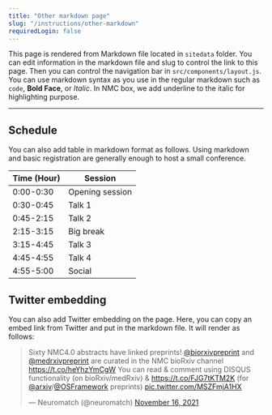 ```yaml
---
title: "Other markdown page"
slug: "/instructions/other-markdown"
requiredLogin: false
---
```


This page is rendered from Markdown file located in `sitedata` folder. You can edit information in the
markdown file and slug to control the link to this page. Then you can control
the navigation bar in `src/components/layout.js`. You can use markdown syntax as you use in the
regular markdown such as `code`, **Bold Face**, or _Italic_. In NMC box, we add underline to the
italic for highlighting purpose.

---

## Schedule

You can also add table in markdown format as follows.
Using markdown and basic registration are generally enough to host
a small conference.

| Time (Hour) | Session         |
| ----------- | --------------- |
| 0:00-0:30   | Opening session |
| 0:30-0:45   | Talk 1          |
| 0:45-2:15   | Talk 2          |
| 2:15-3:15   | Big break       |
| 3:15-4:45   | Talk 3          |
| 4:45-4:55   | Talk 4          |
| 4:55-5:00   | Social          |

## Twitter embedding

You can also add Twitter embedding on the page. Here, you can copy an embed link
from Twitter and put in the markdown file. It will render as follows:

<blockquote class="twitter-tweet"><p lang="en" dir="ltr">Sixty NMC4.0 abstracts have linked preprints! <a href="https://twitter.com/biorxivpreprint?ref_src=twsrc%5Etfw">@biorxivpreprint</a> and <a href="https://twitter.com/medrxivpreprint?ref_src=twsrc%5Etfw">@medrxivpreprint</a> are curated in the NMC bioRxiv channel <a href="https://t.co/heYhzYmCgW">https://t.co/heYhzYmCgW</a> You can read &amp; comment using DISQUS functionality (on bioRxiv/medRxiv) &amp; <a href="https://t.co/FJG7tKTM2K">https://t.co/FJG7tKTM2K</a> (for <a href="https://twitter.com/arxiv?ref_src=twsrc%5Etfw">@arxiv</a>/<a href="https://twitter.com/OSFramework?ref_src=twsrc%5Etfw">@OSFramework</a> preprints) <a href="https://t.co/MSZFmjA1HX">pic.twitter.com/MSZFmjA1HX</a></p>&mdash; Neuromatch (@neuromatch) <a href="https://twitter.com/neuromatch/status/1460597327840825347?ref_src=twsrc%5Etfw">November 16, 2021</a></blockquote>
